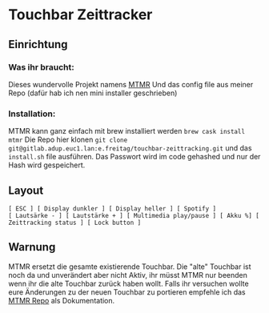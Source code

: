 # Touchbar Zeittracker
## Einrichtung
### Was ihr braucht:
Dieses wundervolle Projekt namens [MTMR](https://github.com/Toxblh/MTMR)
Und das config file aus meiner Repo (dafür hab ich nen mini installer geschrieben)

### Installation:
MTMR kann ganz einfach mit brew installiert werden `brew cask install mtmr`
Die Repo hier klonen `git clone git@gitlab.adup.euc1.lan:e.freitag/touchbar-zeittracking.git` und das `install.sh` file ausführen. Das Passwort wird im code gehashed und nur der Hash wird gespeichert.

## Layout
```
[ ESC ] [ Display dunkler ] [ Display heller ] [ Spotify ]                          [ Lautsärke - ] [ Lautstärke + ] [ Multimedia play/pause ] [ Akku %] [ Zeittracking status ] [ Lock button ]
```

## Warnung
MTMR ersetzt die gesamte existierende Touchbar.
Die "alte" Touchbar ist noch da und unverändert aber nicht Aktiv, ihr müsst MTMR nur beenden wenn ihr die alte Touchbar zurück haben wollt.
Falls ihr versuchen wollte eure Änderungen zu der neuen Touchbar zu portieren empfehle ich das [MTMR Repo](https://github.com/Toxblh/MTMR) als Dokumentation.
